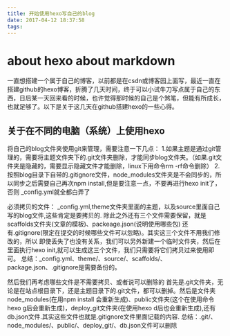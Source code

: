 ```yaml
---
title: 开始使用hexo写自己的blog
date: 2017-04-12 18:37:58
tags:
---
```



about hexo about markdown
====================

 一直想搭建一个属于自己的博客，以前都是在csdn或博客园上面写，最近一直在搭建github的hexo博客，折腾了几天时间，终于可以小试牛刀写点属于自己的东西，日后某一天回来看的时候，也许觉得那时候的自己是个煞笔，但能有所成长，也就足够了。以下是关于这几天在github搭建hexo的一些心得。

关于在不同的电脑（系统）上使用hexo
---------------------

将自己的blog文件夹使用git来管理，需要注意一下几点：
1.如果主题是通过git管理的，需要将主题文件夹下的.git文件夹删除，才能同步blog文件夹。（如果.git文件夹是隐藏的，需要显示隐藏文件才能删除，linux下用命令rm -rf命令删除）
2.按照blog目录下自带的.gitignore文件，node_modules文件夹是不会同步的，所以同步之后需要自己再次npm install,但是要注意一点，不要再进行hexo init了，否则 _config.yml就全都白弄了

必须拷贝的文件：
_config.yml,theme文件夹里面的主题，以及source里面自己写的blog文件,这些肯定是要拷贝的.
除此之外还有三个文件需要保留，就是scaffolds文件夹(文章的模板)、packeage.json(说明使用哪些包) 还有.gitignore(限定在提交的时候哪些文件可以忽略)。其实这三个文件不用我们修改的，所以
即使丢失了也没有关系，我们可以另外新建一个临时文件夹，然后在里面执行hexo init,就可以生成这三个文件，我们只需要将它们拷贝过来使用即可。
总结：_config.yml、theme/、source/、scaffolds/、package.json、.gitignore是需要备份的。

然后我们再考虑哪些文件是不需要拷贝、或者说可以删除的
首先是.git文件夹，无论是在站点根目录下，还是主题目录下的.git文件，都可以删掉。然后是文件夹node_modules(在用npm install 会重新生成)、public文件夹(这个在使用命令hexo g后会重新生成)，deploy_git文件夹(在使用hexo d后也会重新生成),还有db.json文件.其实这些文件也就是.gitignore文件里面记载的内容.
总结：.git/、node_modules/、public/、deploy_git/、db.json文件可以删除